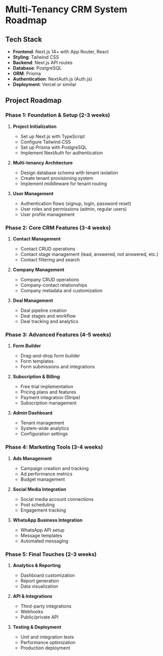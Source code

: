 # Multi-Tenancy CRM System Roadmap

## Tech Stack
- **Frontend**: Next.js 14+ with App Router, React
- **Styling**: Tailwind CSS 
- **Backend**: Next.js API routes
- **Database**: PostgreSQL
- **ORM**: Prisma
- **Authentication**: NextAuth.js (Auth.js)
- **Deployment**: Vercel or similar

## Project Roadmap

### Phase 1: Foundation & Setup (2-3 weeks)
1. **Project Initialization**
   - Set up Next.js with TypeScript
   - Configure Tailwind CSS
   - Set up Prisma with PostgreSQL
   - Implement NextAuth for authentication

2. **Multi-tenancy Architecture**
   - Design database schema with tenant isolation
   - Create tenant provisioning system
   - Implement middleware for tenant routing

3. **User Management**
   - Authentication flows (signup, login, password reset)
   - User roles and permissions (admin, regular users)
   - User profile management

### Phase 2: Core CRM Features (3-4 weeks)
1. **Contact Management**
   - Contact CRUD operations
   - Contact stage management (lead, answered, not answered, etc.)
   - Contact filtering and search

2. **Company Management**
   - Company CRUD operations
   - Company-contact relationships
   - Company metadata and customization

3. **Deal Management**
   - Deal pipeline creation
   - Deal stages and workflow
   - Deal tracking and analytics

### Phase 3: Advanced Features (4-5 weeks)
1. **Form Builder**
   - Drag-and-drop form builder
   - Form templates
   - Form submissions and integrations

2. **Subscription & Billing**
   - Free trial implementation
   - Pricing plans and features
   - Payment integration (Stripe)
   - Subscription management

3. **Admin Dashboard**
   - Tenant management
   - System-wide analytics
   - Configuration settings

### Phase 4: Marketing Tools (3-4 weeks)
1. **Ads Management**
   - Campaign creation and tracking
   - Ad performance metrics
   - Budget management

2. **Social Media Integration**
   - Social media account connections
   - Post scheduling
   - Engagement tracking

3. **WhatsApp Business Integration**
   - WhatsApp API setup
   - Message templates
   - Automated messaging

### Phase 5: Final Touches (2-3 weeks)
1. **Analytics & Reporting**
   - Dashboard customization
   - Report generation
   - Data visualization

2. **API & Integrations**
   - Third-party integrations
   - Webhooks
   - Public/private API

3. **Testing & Deployment**
   - Unit and integration tests
   - Performance optimization
   - Production deployment
